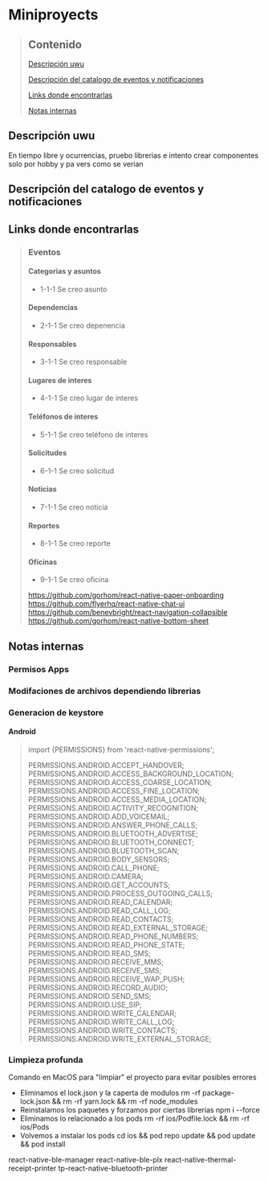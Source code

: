 # Miniproyects

> ## Contenido
> 
> [Descripción uwu](#Descripción-uwu)
> 
> [Descripción del catalogo de eventos y notificaciones](#Descripción-del-catalogo-de-eventos-y-notificaciones)
> 
> [Links donde encontrarlas](#Links-donde-encontrarlas)
> 
> [Notas internas](#Notas-internas)
> 



## Descripción uwu 
En tiempo libre y ocurrencias, pruebo librerias e intento crear componentes solo por hobby y pa vers como se verian


## Descripción del catalogo de eventos y notificaciones

 
## Links donde encontrarlas 

> ### Eventos
>
> #### Categorias y asuntos
>
> - 1-1-1 Se creo asunto
>
> #### Dependencias
>
> - 2-1-1 Se creo depenencia
>
> #### Responsables
>
> - 3-1-1 Se creo responsable
>
> #### Lugares de interes
>
> - 4-1-1 Se creo lugar de interes
>
> #### Teléfonos de interes
>
> - 5-1-1 Se creo teléfono de interes
>
> #### Solicitudes
>
> - 6-1-1 Se creo solicitud
>
> #### Noticias
>
> - 7-1-1 Se creo noticia
>
> #### Reportes
>
> - 8-1-1 Se creo reporte
>
> #### Oficinas
>
> - 9-1-1 Se creo oficina
>
> https://github.com/gorhom/react-native-paper-onboarding
> https://github.com/flyerhq/react-native-chat-ui
> https://github.com/benevbright/react-navigation-collapsible
> https://github.com/gorhom/react-native-bottom-sheet
> 

## Notas internas

### Permisos Apps
### Modifaciones de archivos dependiendo librerias

### Generacion de keystore

#### Android
>
> import {PERMISSIONS} from 'react-native-permissions';
>
> PERMISSIONS.ANDROID.ACCEPT_HANDOVER;
> PERMISSIONS.ANDROID.ACCESS_BACKGROUND_LOCATION;
> PERMISSIONS.ANDROID.ACCESS_COARSE_LOCATION;
> PERMISSIONS.ANDROID.ACCESS_FINE_LOCATION;
> PERMISSIONS.ANDROID.ACCESS_MEDIA_LOCATION;
> PERMISSIONS.ANDROID.ACTIVITY_RECOGNITION;
> PERMISSIONS.ANDROID.ADD_VOICEMAIL;
> PERMISSIONS.ANDROID.ANSWER_PHONE_CALLS;
> PERMISSIONS.ANDROID.BLUETOOTH_ADVERTISE;
> PERMISSIONS.ANDROID.BLUETOOTH_CONNECT;
> PERMISSIONS.ANDROID.BLUETOOTH_SCAN;
> PERMISSIONS.ANDROID.BODY_SENSORS;
> PERMISSIONS.ANDROID.CALL_PHONE;
> PERMISSIONS.ANDROID.CAMERA;
> PERMISSIONS.ANDROID.GET_ACCOUNTS;
> PERMISSIONS.ANDROID.PROCESS_OUTGOING_CALLS;
> PERMISSIONS.ANDROID.READ_CALENDAR;
> PERMISSIONS.ANDROID.READ_CALL_LOG;
> PERMISSIONS.ANDROID.READ_CONTACTS;
> PERMISSIONS.ANDROID.READ_EXTERNAL_STORAGE;
> PERMISSIONS.ANDROID.READ_PHONE_NUMBERS;
> PERMISSIONS.ANDROID.READ_PHONE_STATE;
> PERMISSIONS.ANDROID.READ_SMS;
> PERMISSIONS.ANDROID.RECEIVE_MMS;
> PERMISSIONS.ANDROID.RECEIVE_SMS;
> PERMISSIONS.ANDROID.RECEIVE_WAP_PUSH;
> PERMISSIONS.ANDROID.RECORD_AUDIO;
> PERMISSIONS.ANDROID.SEND_SMS;
> PERMISSIONS.ANDROID.USE_SIP;
> PERMISSIONS.ANDROID.WRITE_CALENDAR;
> PERMISSIONS.ANDROID.WRITE_CALL_LOG;
> PERMISSIONS.ANDROID.WRITE_CONTACTS;
> PERMISSIONS.ANDROID.WRITE_EXTERNAL_STORAGE;
>
### Limpieza profunda
Comando en MacOS para "limpiar" el proyecto para evitar posibles errores

- Eliminamos el lock.json y la caperta de modulos
rm -rf package-lock.json && rm -rf yarn.lock && rm -rf node_modules
- Reinstalamos los paquetes y forzamos por ciertas librerias
npm i --force
- Eliminamos lo relacionado a los pods
rm -rf ios/Podfile.lock && rm -rf ios/Pods
- Volvemos a instalar los pods
cd ios && pod repo update && pod update && pod install


react-native-ble-manager
react-native-ble-plx
react-native-thermal-receipt-printer
tp-react-native-bluetooth-printer